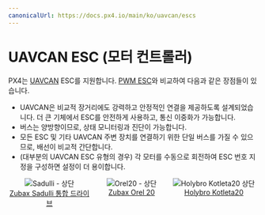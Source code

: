 ```yaml
---
canonicalUrl: https://docs.px4.io/main/ko/uavcan/escs
---
```


# UAVCAN ESC (모터 컨트롤러)

PX4는 [UAVCAN](../uavcan/README.md) ESC를 지원합니다. [PWM ESC](../peripherals/pwm_escs_and_servo.md)와 비교하여 다음과 같은 장점들이 있습니다.
- UAVCAN은 비교적 장거리에도 강력하고 안정적인 연결을 제공하도록 설계되었습니다. 더 큰 기체에서 ESC를 안전하게 사용하고, 통신 이중화가 가능합니다.
- 버스는 양방향이므로, 상태 모니터링과 진단이 가능합니다.
- 모든 ESC 및 기타 UAVCAN 주변 장치를 연결하기 위한 단일 버스를 가질 수 있으므로, 배선이 비교적 간단합니다.
- (대부분의 UAVCAN ESC 유형의 경우) 각 모터를 수동으로 회전하여 ESC 번호 지정을 구성하면 설정이 더 용이합니다.

<style>
#image_container {
  height: 100%;
  width: 100%;
  display: flex;
}
.image_column {
  width: 33%;
  text-align: center;
}

</style>

<div id="image_container">

  <div class="image_column">
    <img src="../../assets/peripherals/esc_usavcan_zubax_sadulli/sadulli_top.jpg" alt="Sadulli - 상단" /><br><a href="https://shop.zubax.com/collections/integrated-drives/products/sadulli-integrated-drive-open-hardware-reference-design-for-mitochondrik?variant=27740841181283">Zubax Sadulli 통합 드라이브</a>
  </div>
  
  <div class="image_column">
  <img src="../../assets/peripherals/esc_uavcan_zubax_orel20/orel20_top.jpg" alt="Orel20 - 상단"/><br><a href="https://zubax.com/products/orel_20">Zubax Orel 20</a>
  </div>

  <div class="image_column">
    <img src="../../assets/peripherals/esc_uavcan_holybro_kotleta20/kotleta20_top.jpg" alt="Holybro Kotleta20 상단" /><br><a href="https://shop.holybro.com/kotleta20_p1156.html">Holybro Kotleta20</a>
  </div>

</div>

## PX4 지원 ESC

PX4는 모든 UAVCAN ESC와 호환됩니다 (UAVCAN은 일반적으로 플러그 앤 플레이 프로토콜을 의미합니다).

:::note
작성 당시 PX4는 UAVCAN v0.x (v1.0 아님)를 지원합니다.
:::

설정 관점에서 UAVCAN ESC의 유일한 차이점은 모터 순서와 방향을 구성하는  커넥터와 소프트웨어가 다를 수 있다는 것입니다.


널리 사용되는 UAVCAN ESC 펌웨어/제품은 다음과 같습니다.
- [Sapog](https://github.com/PX4/sapog#px4-sapog) 펌웨어; 전기 무인 기체의 추진 시스템에 사용하도록 설계된 고급 오픈 소스 센서리스 PMSM/BLDC 모터 컨트롤러 펌웨어입니다.
  - [Zubax Orel 20](https://zubax.com/products/orel_20)
  - [Holybro Kotleta20](https://shop.holybro.com/kotleta20_p1156.html)
- [Mitochondrik](https://zubax.com/products/mitochondrik) - 통합 센서리스 PMSM/BLDC 모터 컨트롤러 칩 (ESC 및 통합 드라이브에 사용)
  - [Zubax Sadulli 통합 드라이브](https://shop.zubax.com/collections/integrated-drives/products/sadulli-integrated-drive-open-hardware-reference-design-for-mitochondrik?variant=27740841181283)
- [Myxa](https://zubax.com/products/myxa) - 경량 무인 항공기 및 선박용 고급 PMSM/BLDC 모터 컨트롤러 (FOC ESC).
- [VESC 프로젝트 ESC](https://vesc-project.com/) ([Benjamin Vedder의 블로그](http://vedder.se) - 프로젝트 소유자 참조)
- [OlliW의 UC4H ESC - 액추에이터 노드](http://www.olliw.eu/2017/uavcan-for-hobbyists/#chapterescactuator)
- 그 외 다수가 [여기에 기술](https://forum.uavcan.org/t/uavcan-esc-options/452/3?u=pavel.kirienko)되어 있습니다.

:::note
이 목록은 *완전하지 않습니다*. 다른 ESC를 알고 있으시면, 목록에 추가하십시오!
:::

## 구매

Sapog 기반 ESC:
- [Zubax Orel 20](https://zubax.com/products/orel_20)
- [Holybro Kotleta20](https://shop.holybro.com/kotleta20_p1156.html)

Mitochondrik 기반 드라이브 및 ESC:
- [Zubax Sadulli 통합 드라이브](https://shop.zubax.com/collections/integrated-drives/products/sadulli-integrated-drive-open-hardware-reference-design-for-mitochondrik?variant=27740841181283)

:::note
다른 상용 ESC가 많이 있습니다. 새 링크를 찾으면 추가하십시오!
:::


<!--
![Orel20 - Top](../../assets/peripherals/esc_uavcan_zubax_orel20/orel20_top.jpg)
![Kotleta20 - Top](../../assets/peripherals/esc_uavcan_holybro_kotleta20/kotleta20_top.jpg)
![Kotleta20 - Bottom](../../assets/peripherals/esc_uavcan_holybro_kotleta20/kotleta20_bottom.jpg)
![Sadulli - Top](../../assets/peripherals/esc_usavcan_zubax_sadulli/sadulli_top.jpg)
-->


## 배선

모든 온보드 UAVCAN 장치를 체인에 연결하고, 버스가 끝 노드에서 종료되었는 지 확인합니다. ESC가 연결/체인 순서는 중요하지 않습니다.

자세한 정보는 [UAVCAN > 배선](../uavcan/README.md#wiring)을 참고하십시오.

:::note
모든 UAVCAN ESC는 동일한 연결 아키텍처를 공유하며 동일한 방식으로 연결됩니다. 그러나, 실제 커넥터는 다릅니다 (예 : *Zubax Orel 20* 및 *Holybro Kotleta20*은 Dronecode 표준 커넥터 (JST-GH 4 핀)를 사용하지만 VESC는 사용하지 않음).
:::


## PX4 설정

PX4에서 UAVCAN ESC를 사용하려면 UAVCAN 드라이버를 활성화하여야 합니다.
1. 배터리에서 기체에 전원을 공급하고 (비행 콘트롤러뿐만 아니라 전체 기체에 전원을 공급하여야 함) *QGroundControl*을 연결합니다.
1. **기체 설정 > 매개 변수** 화면으로 이동합니다. :::note [매개변수](../advanced_config/parameters.md)에서 매개변수를 검색/설정 방법을 설명합니다.
:::
1. [UAVCAN_ENABLE](../advanced_config/parameter_reference.md#UAVCAN_ENABLE)을 *센서 및 모터* (3) 값으로 설정후, 비행 콘트롤러를 재부팅합니다. 이렇게 하면 [다음 섹션](#esc-setup)에 설명대로 모터(ESC)의 자동 열거가 가능합니다.
1. (선택 사항) [UAVCAN_ESC_IDLT](../advanced_config/parameter_reference.md#UAVCAN_ESC_IDLT)를 1로 설정하여 시스템이 준비된 동안 모터가 항상 최소한 유휴 스로틀에서 실행되도록 합니다. :::note 일부 시스템은이 동작의 장점을 사용하지 못합니다 (예: 글라이더 드론).
:::


## ESC 설정

UAVCAN 장치는 일반적으로 *플러그 앤 플레이*이지만, 시스템에 사용된 각 ESC를 열거 (번호)하고 PX4에서 식별/제어하도록 방향을 설정하여야 합니다.

:::note ESC
색인과 방향은 기체 유형에 대한 [기체 정의서](../airframes/airframe_reference.md)와 일치/매핑되어야 합니다. 0-7의 ESC 인덱스는 MAIN 1-8에 매핑되고, ESC 인덱스 8-15는 AUX 1-8에 매핑됩니다.
:::

UAVCAN ESC의 각 유형을 열거하는 메커니즘은 다릅니다 (ESC 설명서를 참고하십시오). 일부 UAVCAN ESC에 대한 설정 정보는 다음과 같습니다.


### QGroundControl을 사용한 Sapog ESC 열거

이 섹션에서는 *QGroundControl*을 사용하여 [Sapog 기반](https://github.com/PX4/sapog#px4-sapog) 기반 ESC를 "자동으로" 열거하는 방법을 설명합니다.

:::tip ESC
색인이 기본적으로 이미 0으로 설정되어 있으므로, 설정에 ESC가 하나만 있는 경우에는 이 섹션을 건너 뛸 수 있습니다.
:::

ESC를 열거하려면:
1. 배터리로 기체에 전원을 공급하고 *QGroundControl*에 연결합니다.
1. **기체 설정 > QGC 전력** 화면으로 이동합니다.
1. 아래 스크린 샷과 같이 **Start Assignment** 버튼을 눌러서, ESC 자동 열거 프로세스를 시작합니다.

   ![QGC-UAVCAN ESC 자동 열거](../../assets/peripherals/esc_qgc/qgc_uavcan_settings.jpg)

   비행 컨트롤러가 ESC 열거 모드에 진입한 소리가 들립니다.
1. 첫 번째 모터에서 시작하여 마지막 모터로 마무리하면서 각 모터를 올바른 회전 방향 ([Airframe Reference](../airframes/airframe_reference.md)에 지정된대로)으로 수동으로 돌립니다. 모터를 돌릴 때마다 확인음이 들려야합니다.

   :::note ESC가 자동으로 방향을 학습하고 기억하므로 각 모터를 올바른 방향으로 돌리십시오 (즉, 정상 작동 중에 시계 방향으로 회전하는 모터도 열거 중에 시계 방향으로 돌려야 함).
:::

1. 마지막 모터가 열거된 후에는 열거 절차가 완료되었음을 알리는 확인 소리가 변경되어야합니다.
1. PX4와 Sapog ESC를 재부팅하여 새 열거 ID를 적용합니다.

다음 비디오는 프로세스를 보여줍니다.

@[유투브](https://www.youtube.com/watch?v=4nSa8tvpbgQ)

### Sapog를 사용한 수동 ESC 열거

:::tip
수동 열거보다는 위에 표시된 자동화된 [Sapog ESC 열거](#sapog-esc-enumeration-using-qgroundcontrol)를 권장합니다 (더 쉽고 안전하기 때문입니다).
:::

[UAVCAN GUI 도구](https://uavcan.org/GUI_Tool/Overview/)를 사용하여 ESC 색인과 방향을 수동으로 설정할 수 있습니다. 이렇게하면 열거된 각 ESC에 대하여, 다음 Sapog 설정 매개변수가 할당됩니다.
- `esc_index`
- `ctl_dir`

:::note
매개변수에 대한 자세한 내용은 [Sapog 설명서](https://files.zubax.com/products/io.px4.sapog/Sapog_v2_Reference_Manual.pdf)를 참조하십시오.
:::

### Myxa ESC 설정

Myxa [Telega 기반 ESC](https://zubax.com/products/telega)에 대한 모터 열거는 일반적으로 [Kucher 도구](https://files.zubax.com/products/com.zubax.kucher/) (또는 덜 "GUI 친화적"인 [UAVCAN GUI 도구](https://uavcan.org/GUI_Tool/Overview/))를 사용합니다.

여기에 몇 가지 지침이 있습니다. [Myxa v0.1 빠른 시작 가이드](https://forum.zubax.com/t/quick-start-guide-for-myxa-v0-1/911) (Zubax 블로그).


### VESC ESC 설정

[VESC ESC](https://vesc-project.com/)의 경우 모터 열거에 선호되는 도구는 [VESC 도구](https://vesc-project.com/vesc_tool)입니다. VESC 도구에서 설정하는 일반 모터 설정 외에도 앱 구성을 올바르게 설정하여야 합니다. 권장되는 앱 설정은 다음과 같습니다.

| 매개변수                    | 옵션                     |
| ----------------------- | ---------------------- |
| 사용할 앱                   | `No App`               |
| VESC ID                 | `1,2,...`              |
| Can Status Message Mode | `CAN_STATUS_1_2_3_4_5` |
| CAN Baud Rate           | `CAN_BAUD_500K`        |
| CAN Mode                | `UAVCAN`               |
| UAVCAN ESC Index        | `0,1,...`              |


VESC ID는 PX4 규칙과 동일한 모터 번호를 가져야합니다. 오른쪽 상단 모터의 경우 `1`, 왼쪽 하단 모터의 경우 `2`에서 시작합니다. 그러나, `UAVCAN ESC 인덱스`는 `0`에서 시작하므로 항상 `VESC ID`보다 낮은 인덱스입니다. 예를 들어, 쿼드 콥터에서 왼쪽 하단 모터는 `VESC ID=2` 및 `UAVCAN ESC Index=1`입니다.

마지막으로 `CAN Baud Rate`는 [UAVCAN_BITRATE](../advanced_config/parameter_reference.md#UAVCAN_BITRATE)에 설정된 값과 일치하여야 합니다.


## 문제 해결

#### 시동시 모터가 회전하지 않음

PX4 펌웨어 암이 회전하지만 모터가 회전을 시작하지 않는 경우, UAVCAN ESC를 사용하려면 매개 변수 `UAVCAN_ENABLE=3`을 확인하십시오. 추력이 증가하기 전에 모터가 회전을 시작하지 않으면 `UAVCAN_ESC_IDLT=1`을 확인하십시오.

#### UAVCAN 장치가 노드 ID를 얻지 못함 / 펌웨어 업데이트 실패

PX4는 UAVCAN 노드 할당 및 펌웨어 업데이트 (부팅 중에 발생)를 위해 SD 카드가 필요합니다. (작동하는) SD 카드가 있는 지 확인하고 재부팅하십시오.


## 추가 정보

- [PX4/Sapog](https://github.com/PX4/sapog#px4-sapog) (Github)
- [Sapog v2 설명서](https://files.zubax.com/products/io.px4.sapog/Sapog_v2_Reference_Manual.pdf)
- [UAVCAN 장치 상호 연결](https://kb.zubax.com/display/MAINKB/UAVCAN+device+interconnection) (Zubax KB)
- [PX4와 함께 Sapog 기반 ESC 사용](https://kb.zubax.com/display/MAINKB/Using+Sapog-based+ESC+with+PX4) (Zubax KB)

